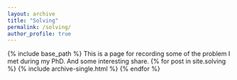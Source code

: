 ```yaml
--- 
layout: archive 
title: "Solving" 
permalink: /solving/ 
author_profile: true 
--- 
```


{% include base_path %} 
This is a page for recording some of the problem I met during my PhD. 
And some interesting share. 
{% for post in site.solving %} 
{% include archive-single.html %} 
{% endfor %}
